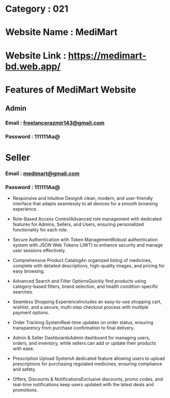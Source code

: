 

# Category : 021
# Website Name : MediMart
# Website Link : https://medimart-bd.web.app/
# Features of MediMart Website
## Admin
### Email : freelancerazmir143@gmail.com
### Password : 111111Aa@

# Seller
### Email : medimart@gmail.com
### Password : 111111Aa@

- Responsive and Intuitive DesignA clean, modern, and user-friendly interface that adapts seamlessly to all devices for a smooth browsing experience.

- Role-Based Access ControlAdvanced role management with dedicated features for Admins, Sellers, and Users, ensuring personalized functionality for each role.

- Secure Authentication with Token ManagementRobust authentication system with JSON Web Tokens (JWT) to enhance security and manage user sessions effectively.

- Comprehensive Product CatalogAn organized listing of medicines, complete with detailed descriptions, high-quality images, and pricing for easy browsing.

- Advanced Search and Filter OptionsQuickly find products using category-based filters, brand selection, and health condition-specific searches.

- Seamless Shopping ExperienceIncludes an easy-to-use shopping cart, wishlist, and a secure, multi-step checkout process with multiple payment options.

- Order Tracking SystemReal-time updates on order status, ensuring transparency from purchase confirmation to final delivery.

- Admin & Seller DashboardsAdmin dashboard for managing users, orders, and inventory, while sellers can add or update their products with ease.

- Prescription Upload SystemA dedicated feature allowing users to upload prescriptions for purchasing regulated medicines, ensuring compliance and safety.

- Offers, Discounts & NotificationsExclusive discounts, promo codes, and real-time notifications keep users updated with the latest deals and promotions.


